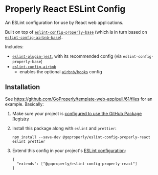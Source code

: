 # Properly React ESLint Config

An ESLint configuration for use by React web applications.

Built on top of [`eslint-config-properly-base`](https://github.com/GoProperly/eslint-config-properly-base) (which is in turn based on [`eslint-config-airbnb-base`](https://github.com/airbnb/javascript/blob/master/packages/eslint-config-airbnb-base/)).

Includes:
  - [`eslint-plugin-jest`](https://github.com/jest-community/eslint-plugin-jest), with its recommended config (via `eslint-config-properly-base`) 
  - [`eslint-config-airbnb`](https://github.com/airbnb/javascript/tree/master/packages/eslint-config-airbnb)
    - enables the optional [`airbnb/hooks`](https://github.com/airbnb/javascript/tree/master/packages/eslint-config-airbnb#eslint-configairbnbhooks) config

## Installation

See https://github.com/GoProperly/template-web-app/pull/61/files for an example. Basically:
1. Make sure your project is [configured to use the GitHub Package Registry](https://help.github.com/en/github/managing-packages-with-github-packages/configuring-npm-for-use-with-github-packages#installing-a-package)
1. Install this package along with `eslint` and `prettier`:

    `npm install --save-dev @goproperly/eslint-config-properly-react eslint prettier`
1. Extend this config in your project's [ESLint configuration](https://eslint.org/docs/user-guide/configuring):
    ```
    {
      "extends": ["@goproperly/eslint-config-properly-react"]
    }
    ```

